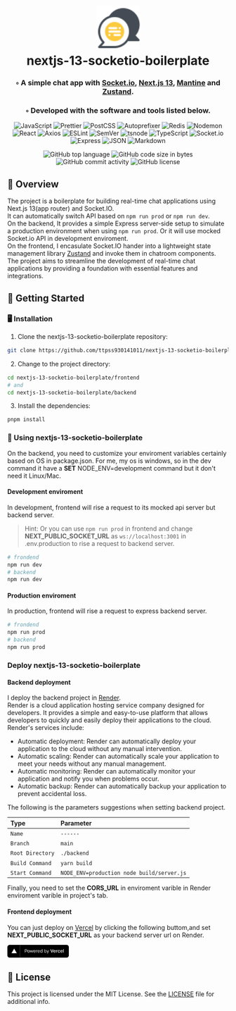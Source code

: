 <div align="center">
<h1 align="center">
<img src="./frontend/public/chatroom.png" width="100" />
<br>
nextjs-13-socketio-boilerplate
</h1>
<h3>◦ A simple chat app with <a href="https://socket.io/">Socket.io</a>, <a href="https://nextjs.org/">Next.js 13</a>, <a href="https://mantine.dev/">Mantine</a> and <a href="https://zustand-demo.pmnd.rs/">Zustand</a>.</h3>
<h3>◦ Developed with the software and tools listed below.</h3>

<p align="center">
<img src="https://img.shields.io/badge/JavaScript-F7DF1E.svg?style&logo=JavaScript&logoColor=black" alt="JavaScript" />
<img src="https://img.shields.io/badge/Prettier-F7B93E.svg?style&logo=Prettier&logoColor=black" alt="Prettier" />
<img src="https://img.shields.io/badge/PostCSS-DD3A0A.svg?style&logo=PostCSS&logoColor=white" alt="PostCSS" />
<img src="https://img.shields.io/badge/Autoprefixer-DD3735.svg?style&logo=Autoprefixer&logoColor=white" alt="Autoprefixer" />
<img src="https://img.shields.io/badge/Redis-DC382D.svg?style&logo=Redis&logoColor=white" alt="Redis" />
<img src="https://img.shields.io/badge/Nodemon-76D04B.svg?style&logo=Nodemon&logoColor=white" alt="Nodemon" />
<img src="https://img.shields.io/badge/React-61DAFB.svg?style&logo=React&logoColor=black" alt="React" />
<img src="https://img.shields.io/badge/Axios-5A29E4.svg?style&logo=Axios&logoColor=white" alt="Axios" />

<img src="https://img.shields.io/badge/ESLint-4B32C3.svg?style&logo=ESLint&logoColor=white" alt="ESLint" />
<img src="https://img.shields.io/badge/SemVer-3F4551.svg?style&logo=SemVer&logoColor=white" alt="SemVer" />
<img src="https://img.shields.io/badge/tsnode-3178C6.svg?style&logo=ts-node&logoColor=white" alt="tsnode" />
<img src="https://img.shields.io/badge/TypeScript-3178C6.svg?style&logo=TypeScript&logoColor=white" alt="TypeScript" />
<img src="https://img.shields.io/badge/Socket.io-010101.svg?style&logo=socketdotio&logoColor=white" alt="Socket.io" />
<img src="https://img.shields.io/badge/Express-000000.svg?style&logo=Express&logoColor=white" alt="Express" />
<img src="https://img.shields.io/badge/JSON-000000.svg?style&logo=JSON&logoColor=white" alt="JSON" />
<img src="https://img.shields.io/badge/Markdown-000000.svg?style&logo=Markdown&logoColor=white" alt="Markdown" />
</p>

![GitHub top language](https://img.shields.io/github/languages/top/ttpss930141011/nextjs-13-socketio-boilerplate?style&color=5D6D7E)
![GitHub code size in bytes](https://img.shields.io/github/languages/code-size/ttpss930141011/nextjs-13-socketio-boilerplate?style&color=5D6D7E)
![GitHub commit activity](https://img.shields.io/github/commit-activity/m/ttpss930141011/nextjs-13-socketio-boilerplate?style&color=5D6D7E)
![GitHub license](https://img.shields.io/github/license/ttpss930141011/nextjs-13-socketio-boilerplate?style&color=5D6D7E)

</div>

## 📍 Overview

The project is a boilerplate for building real-time chat applications using Next.js 13(app router) and Socket.IO.  
It can automatically switch API based on `npm run prod` or `npm run dev`.  
On the backend, It provides a simple Express server-side setup to simulate a production environment when using `npm run prod`. Or it will use mocked Socket.io API in development enviroment.  
On the frontend, I encasulate Socket.IO hander into a lightweight state management library [Zustand](https://zustand-demo.pmnd.rs/) and invoke them in chatroom components.  
 The project aims to streamline the development of real-time chat applications by providing a foundation with essential features and integrations.

## 🚀 Getting Started

### 🖥 Installation

1. Clone the nextjs-13-socketio-boilerplate repository:

```sh
git clone https://github.com/ttpss930141011/nextjs-13-socketio-boilerplate
```

2. Change to the project directory:

```sh
cd nextjs-13-socketio-boilerplate/frontend
# and
cd nextjs-13-socketio-boilerplate/backend
```

3. Install the dependencies:

```sh
pnpm install
```

### 🤖 Using nextjs-13-socketio-boilerplate

On the backend, you need to customize your enviroment variables certainly based on OS in package.json.
For me, my os is windows, so in the dev command it have a **SET** NODE_ENV=development command but it don't need it Linux/Mac.

#### Development enviroment
In development, frontend will rise a request to its mocked api server but backend server.
> Hint: Or you can use `npm run prod` in frontend and change **NEXT_PUBLIC_SOCKET_URL** as `ws://localhost:3001` in .env.production to rise a request to backend server.
```sh
# frondend
npm run dev
# backend
npm run dev
```

#### Production enviroment
In production, frontend will rise a request to express backend server.
```sh
# frondend
npm run prod
# backend
npm run prod
```

### Deploy nextjs-13-socketio-boilerplate

#### Backend deployment

I deploy the backend project in [Render](https://dashboard.render.com/).  
Render is a cloud application hosting service company designed for developers. It provides a simple and easy-to-use platform that allows developers to quickly and easily deploy their applications to the cloud. Render's services include:

-   Automatic deployment: Render can automatically deploy your application to the cloud without any manual intervention.
-   Automatic scaling: Render can automatically scale your application to meet your needs without any manual management.
-   Automatic monitoring: Render can automatically monitor your application and notify you when problems occur.
-   Automatic backup: Render can automatically backup your application to prevent accidental loss.

The following is the parameters suggestions when setting backend project.

| Type             | Parameter                                  |
| :--------------- | :----------------------------------------- |
| `Name`           | `------`                                   |
| `Branch`         | `main`                                     |
| `Root Directory` | `./backend`                                |
| `Build Command`  | `yarn build`                               |
| `Start Command`  | `NODE_ENV=production node build/server.js` |

Finally, you need to set the **CORS_URL** in enviroment varible in Render enviroment varible in project's tab.

#### Frontend deployment
You can just deploy on [Vercel](vercel.com) by clicking the following buttom,and set **NEXT_PUBLIC_SOCKET_URL** as your backend server url on Render.

<a href="https://vercel.com/new/clone?repository-url=https://github.com/ttpss930141011/nextjs-13-socketio-boilerplate&env=NEXT_PUBLIC_SOCKET_URL"><img src="./frontend/public/powered-by-vercel.svg" alt="Powered by Vercel" height="29"/></a>


## 📄 License

This project is licensed under the MIT License. See the [LICENSE](https://docs.github.com/en/communities/setting-up-your-project-for-healthy-contributions/adding-a-license-to-a-repository) file for additional info.
